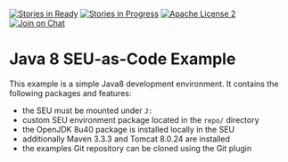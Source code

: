 [![Stories in Ready](https://badge.waffle.io/seu-as-code/seu-as-code.examples.png?label=ready&title=Ready)](https://waffle.io/seu-as-code/seu-as-code.examples)
[![Stories in Progress](https://badge.waffle.io/seu-as-code/seu-as-code.examples.png?label=in%20progress&title=In%20Progress)](https://waffle.io/seu-as-code/seu-as-code.examples)
[![Apache License 2](http://img.shields.io/badge/license-ASF2-blue.svg)](https://github.com/seu-as-code/seu-as-code.examples/blob/master/LICENSE)
[![Join on Chat](https://badges.gitter.im/Join%20Chat.svg)](https://gitter.im/seu-as-code/seu-as-code?utm_source=badge&utm_medium=badge&utm_campaign=pr-badge&utm_content=badge)

# Java 8 SEU-as-Code Example

This example is a simple Java8 development environment. It contains the following packages and features:
- the SEU must be mounted under `J:`
- custom SEU environment package located in the `repo/` directory
- the OpenJDK 8u40 package is installed locally in the SEU
- additionally Maven 3.3.3 and Tomcat 8.0.24 are installed
- the examples Git repository can be cloned using the Git plugin
